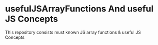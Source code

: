 # usefulJSArrayFunctions And useful JS Concepts
This repository consists must known JS array functions  & useful JS Concepts
